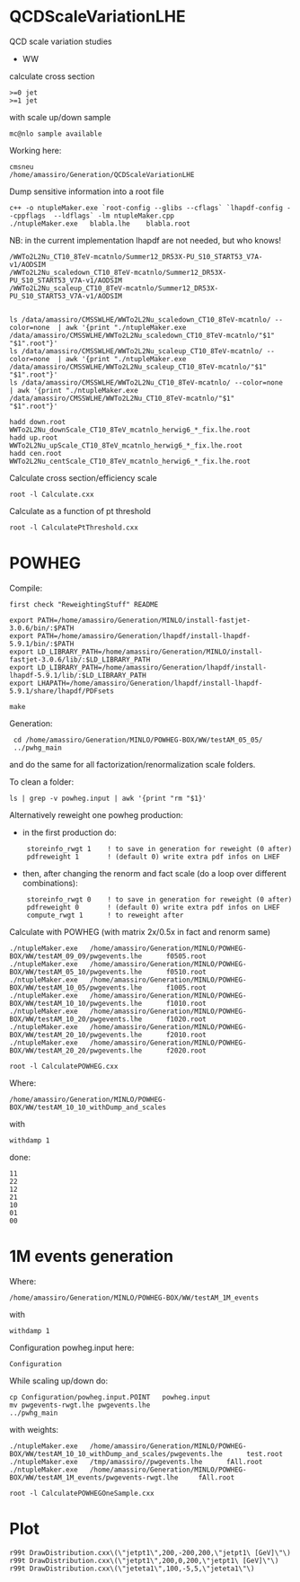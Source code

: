 QCDScaleVariationLHE
====================

QCD scale variation studies


* WW

calculate cross section

    >=0 jet
    >=1 jet

with scale up/down sample

    mc@nlo sample available


Working here:

    cmsneu
    /home/amassiro/Generation/QCDScaleVariationLHE

Dump sensitive information into a root file

    c++ -o ntupleMaker.exe `root-config --glibs --cflags` `lhapdf-config --cppflags  --ldflags` -lm ntupleMaker.cpp
    ./ntupleMaker.exe   blabla.lhe    blabla.root


NB: in the current implementation lhapdf are not needed, but who knows!

    /WWTo2L2Nu_CT10_8TeV-mcatnlo/Summer12_DR53X-PU_S10_START53_V7A-v1/AODSIM
    /WWTo2L2Nu_scaledown_CT10_8TeV-mcatnlo/Summer12_DR53X-PU_S10_START53_V7A-v1/AODSIM
    /WWTo2L2Nu_scaleup_CT10_8TeV-mcatnlo/Summer12_DR53X-PU_S10_START53_V7A-v1/AODSIM


    ls /data/amassiro/CMSSWLHE/WWTo2L2Nu_scaledown_CT10_8TeV-mcatnlo/ --color=none  | awk '{print "./ntupleMaker.exe   /data/amassiro/CMSSWLHE/WWTo2L2Nu_scaledown_CT10_8TeV-mcatnlo/"$1"   "$1".root"}'
    ls /data/amassiro/CMSSWLHE/WWTo2L2Nu_scaleup_CT10_8TeV-mcatnlo/ --color=none  | awk '{print "./ntupleMaker.exe     /data/amassiro/CMSSWLHE/WWTo2L2Nu_scaleup_CT10_8TeV-mcatnlo/"$1"   "$1".root"}'
    ls /data/amassiro/CMSSWLHE/WWTo2L2Nu_CT10_8TeV-mcatnlo/ --color=none  | awk '{print "./ntupleMaker.exe   /data/amassiro/CMSSWLHE/WWTo2L2Nu_CT10_8TeV-mcatnlo/"$1"   "$1".root"}'

    hadd down.root WWTo2L2Nu_downScale_CT10_8TeV_mcatnlo_herwig6_*_fix.lhe.root
    hadd up.root WWTo2L2Nu_upScale_CT10_8TeV_mcatnlo_herwig6_*_fix.lhe.root
    hadd cen.root WWTo2L2Nu_centScale_CT10_8TeV_mcatnlo_herwig6_*_fix.lhe.root


Calculate cross section/efficiency scale

    root -l Calculate.cxx

Calculate as a function of pt threshold

    root -l CalculatePtThreshold.cxx


# POWHEG

Compile:

    first check "ReweightingStuff" README

    export PATH=/home/amassiro/Generation/MINLO/install-fastjet-3.0.6/bin/:$PATH
    export PATH=/home/amassiro/Generation/lhapdf/install-lhapdf-5.9.1/bin/:$PATH
    export LD_LIBRARY_PATH=/home/amassiro/Generation/MINLO/install-fastjet-3.0.6/lib/:$LD_LIBRARY_PATH
    export LD_LIBRARY_PATH=/home/amassiro/Generation/lhapdf/install-lhapdf-5.9.1/lib/:$LD_LIBRARY_PATH
    export LHAPATH=/home/amassiro/Generation/lhapdf/install-lhapdf-5.9.1/share/lhapdf/PDFsets

    make

Generation:

     cd /home/amassiro/Generation/MINLO/POWHEG-BOX/WW/testAM_05_05/
     ../pwhg_main

and do the same for all factorization/renormalization scale folders.

To clean a folder:

    ls | grep -v powheg.input | awk '{print "rm "$1}'

Alternatively reweight one powheg production:

 * in the first production do:

        storeinfo_rwgt 1    ! to save in generation for reweight (0 after)
        pdfreweight 1       ! (default 0) write extra pdf infos on LHEF

 * then, after changing the renorm and fact scale (do a loop over different combinations):

        storeinfo_rwgt 0    ! to save in generation for reweight (0 after)
        pdfreweight 0       ! (default 0) write extra pdf infos on LHEF
        compute_rwgt 1      ! to reweight after



Calculate with POWHEG (with matrix 2x/0.5x in fact and renorm same)

    ./ntupleMaker.exe   /home/amassiro/Generation/MINLO/POWHEG-BOX/WW/testAM_09_09/pwgevents.lhe      f0505.root
    ./ntupleMaker.exe   /home/amassiro/Generation/MINLO/POWHEG-BOX/WW/testAM_05_10/pwgevents.lhe      f0510.root
    ./ntupleMaker.exe   /home/amassiro/Generation/MINLO/POWHEG-BOX/WW/testAM_10_05/pwgevents.lhe      f1005.root
    ./ntupleMaker.exe   /home/amassiro/Generation/MINLO/POWHEG-BOX/WW/testAM_10_10/pwgevents.lhe      f1010.root
    ./ntupleMaker.exe   /home/amassiro/Generation/MINLO/POWHEG-BOX/WW/testAM_10_20/pwgevents.lhe      f1020.root
    ./ntupleMaker.exe   /home/amassiro/Generation/MINLO/POWHEG-BOX/WW/testAM_20_10/pwgevents.lhe      f2010.root
    ./ntupleMaker.exe   /home/amassiro/Generation/MINLO/POWHEG-BOX/WW/testAM_20_20/pwgevents.lhe      f2020.root

    root -l CalculatePOWHEG.cxx



Where:

    /home/amassiro/Generation/MINLO/POWHEG-BOX/WW/testAM_10_10_withDump_and_scales

with

    withdamp 1

done:

    11
    22
    12
    21
    10
    01
    00



# 1M events generation

Where:

    /home/amassiro/Generation/MINLO/POWHEG-BOX/WW/testAM_1M_events

with

    withdamp 1


Configuration powheg.input here:

    Configuration

While scaling up/down do:

    cp Configuration/powheg.input.POINT   powheg.input
    mv pwgevents-rwgt.lhe pwgevents.lhe
    ../pwhg_main


with weights:

    ./ntupleMaker.exe   /home/amassiro/Generation/MINLO/POWHEG-BOX/WW/testAM_10_10_withDump_and_scales/pwgevents.lhe      test.root
    ./ntupleMaker.exe   /tmp/amassiro//pwgevents.lhe      fAll.root
    ./ntupleMaker.exe   /home/amassiro/Generation/MINLO/POWHEG-BOX/WW/testAM_1M_events/pwgevents-rwgt.lhe     fAll.root

    root -l CalculatePOWHEGOneSample.cxx




Plot
=======

    r99t DrawDistribution.cxx\(\"jetpt1\",200,-200,200,\"jetpt1\ [GeV]\"\)
    r99t DrawDistribution.cxx\(\"jetpt1\",200,0,200,\"jetpt1\ [GeV]\"\)
    r99t DrawDistribution.cxx\(\"jeteta1\",100,-5,5,\"jeteta1\"\)



